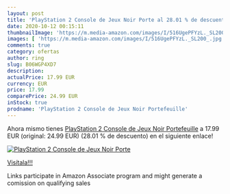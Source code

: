 ```yaml
---
layout: post
title: 'PlayStation 2 Console de Jeux Noir Porte al 28.01 % de descuento'
date: 2020-10-12 00:15:11
thumbnailImage: 'https://m.media-amazon.com/images/I/516UgePFYzL._SL200_.jpg'
images: [ 'https://m.media-amazon.com/images/I/516UgePFYzL._SL200_.jpg' ]
comments: true
category: ofertas
author: ring
slug: B06WGP4XD7
description:
actualPrice: 17.99 EUR
currency: EUR
price: 17.99
comparePrice: 24.99 EUR
inStock: true
prodname: 'PlayStation 2 Console de Jeux Noir Portefeuille'
---
```


Ahora mismo tienes [PlayStation 2 Console de Jeux Noir Portefeuille](https://www.amazon.fr/dp/B06WGP4XD7/?tag=tolees0d-21) a 17.99 EUR (original: 24.99 EUR) (28.01 %  de descuento) en el siguiente enlace!

[![PlayStation 2 Console de Jeux Noir Porte](https://m.media-amazon.com/images/I/516UgePFYzL._SL200_.jpg)](https://www.amazon.fr/dp/B06WGP4XD7/?tag=tolees0d-21)

[Visítala!!!](https://www.amazon.fr/dp/B06WGP4XD7/?tag=tolees0d-21)

Links participate in Amazon Associate program and might generate a comission on qualifying sales
